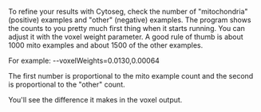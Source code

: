 To refine your results with Cytoseg, check the number of "mitochondria" (positive) examples and "other" (negative) examples. The program shows the counts to you pretty much first thing when it starts running. You can adjust it with the voxel weight parameter. A good rule of thumb is about 1000 mito examples and about 1500 of the other examples.

For example:
--voxelWeights=0.0130,0.00064

The first number is proportional to the mito example count and the second is proportional to the "other" count.

You'll see the difference it makes in the voxel output.